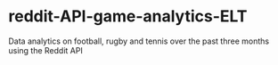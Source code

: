 # reddit-API-game-analytics-ELT
Data analytics on football, rugby and tennis over the past three months using the Reddit API
